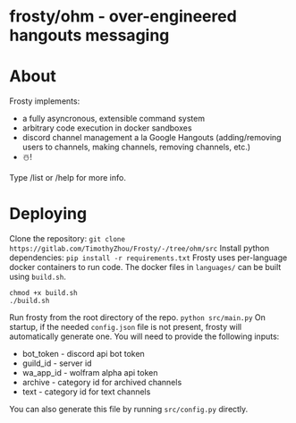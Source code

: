 frosty/ohm - over-engineered hangouts messaging
====================================
# About
Frosty implements:
- a fully asyncronous, extensible command system
- arbitrary code execution in docker sandboxes
- discord channel management a la Google Hangouts (adding/removing users to channels, making channels, removing channels, etc.)
- ☃️!

Type /list or /help for more info.
# Deploying
Clone the repository:
`git clone https://gitlab.com/TimothyZhou/Frosty/-/tree/ohm/src`
Install python dependencies:
`pip install -r requirements.txt`
Frosty uses per-language docker containers to run code. The docker files in `languages/` can be built using `build.sh`.
```
chmod +x build.sh
./build.sh
```
Run frosty from the root directory of the repo.
`python src/main.py`
On startup, if the needed `config.json` file is not present, frosty will automatically generate one. You will need to provide the following inputs:
- bot_token - discord api bot token
-  guild_id - server id
- wa_app_id - wolfram alpha api token
- archive -  category id for archived channels
- text - category id for text channels

You can also generate this file by running `src/config.py` directly.